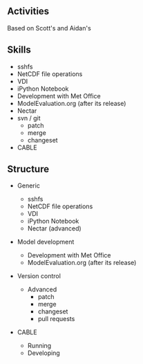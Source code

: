 ## Activities

Based on Scott's and Aidan's

## Skills

* sshfs
* NetCDF file operations
* VDI
* iPython Notebook
* Development with Met Office
* ModelEvaluation.org (after its release)
* Nectar
* svn / git
  * patch
  * merge
  * changeset
* CABLE

## Structure

* Generic
  * sshfs
  * NetCDF file operations
  * VDI
  * iPython Notebook
  * Nectar (advanced)

* Model development
  * Development with Met Office
  * ModelEvaluation.org (after its release)
  
* Version control
  * Advanced
    * patch
    * merge
    * changeset
    * pull requests

* CABLE
  * Running
  * Developing
